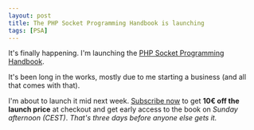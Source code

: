 ```yaml
---
layout: post
title: The PHP Socket Programming Handbook is launching
tags: [PSA]
---
```

It's finally happening. I'm launching the [PHP Socket Programming Handbook](/php-socket-programming-handbook/).

It's been long in the works, mostly due to me starting a business (and all that comes with that).

I'm about to launch it mid next week. [Subscribe now](/php-socket-programming-handbook/subscribe/?icn=phpsphb&ici=post20140730_button) to get __10€ off the launch price__ at checkout and get early access to the book on _Sunday afternoon (CEST)_. _That's three days before anyone else gets it._
